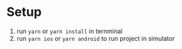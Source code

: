 # Setup

1. run `yarn` or `yarn install` in ternminal
2. run `yarn ios` or `yarn android` to run project in simulator
